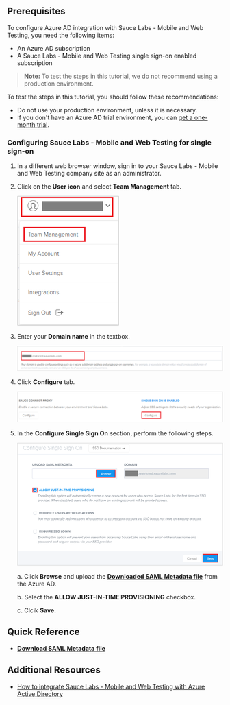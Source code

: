 ## Prerequisites

To configure Azure AD integration with Sauce Labs - Mobile and Web Testing, you need the following items:

- An Azure AD subscription
- A Sauce Labs - Mobile and Web Testing single sign-on enabled subscription

> **Note:**
> To test the steps in this tutorial, we do not recommend using a production environment.

To test the steps in this tutorial, you should follow these recommendations:

- Do not use your production environment, unless it is necessary.
- If you don't have an Azure AD trial environment, you can [get a one-month trial](https://azure.microsoft.com/pricing/free-trial/).

### Configuring Sauce Labs - Mobile and Web Testing for single sign-on

1. In a different web browser window, sign in to your Sauce Labs - Mobile and Web Testing company site as an administrator.

2. Click on the **User icon** and select **Team Management** tab.

	![Configure Single Sign-On](./media/configure1.png)

3. Enter your **Domain name** in the textbox.

	![Configure Single Sign-On](./media/configure2.png)

4. Click **Configure** tab.

	![Configure Single Sign-On](./media/configure3.png)

5. In the **Configure Single Sign On** section, perform the following steps.

	![Configure Single Sign-On](./media/configure4.png)

	a. Click **Browse** and upload the **[Downloaded SAML Metadata file](%metadata:metadataDownloadUrl%)** from the Azure AD.

	b. Select the **ALLOW JUST-IN-TIME PROVISIONING** checkbox.

	c. Clcik **Save**.

## Quick Reference

* **[Download SAML Metadata file](%metadata:metadataDownloadUrl%)**

## Additional Resources

* [How to integrate Sauce Labs - Mobile and Web Testing with Azure Active Directory](https://docs.microsoft.com/azure/active-directory/saas-apps/saucelabs-mobileandwebtesting-tutorial)
